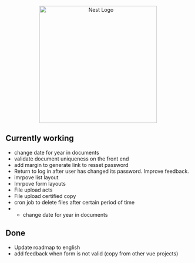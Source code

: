 <p align="center">
  <a href="http://nestjs.com/" target="blank"><img src="https://nestjs.com/img/logo_text.svg" width="320" alt="Nest Logo" /></a>
</p>


## Currently working

* change date for year in documents
* validate document uniqueness on the front end
* add margin to generate link to resset password
* Return to log in after user has changed its password. Improve feedback.
* imrpove list layout
* Imrpove form layouts
* File upload acts
* File upload certified copy
* cron job to delete files after certain period of time
* * change date for year in documents

## Done

* Update roadmap to english
* add feedback when form is not valid (copy from other vue projects)